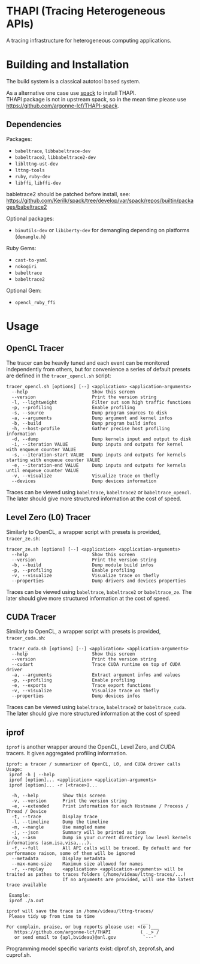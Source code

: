 # THAPI (Tracing Heterogeneous APIs)

A tracing infrastructure for heterogeneous computing applications.

# Building and Installation

The build system is a classical autotool based system.

As a alternative one case use [spack](https://github.com/spack/spack) to install THAPI.  
THAPI package is not in upstream spack, so in the mean time please use https://github.com/argonne-lcf/THAPI-spack.

## Dependencies

Packages:
 - `babeltrace`, `libbabeltrace-dev`
 - `babeltrace2`, `libbabeltrace2-dev`
 - `liblttng-ust-dev`
 - `lttng-tools`
 - `ruby`, `ruby-dev`
 - `libffi`, `libffi-dev`

babletrace2 should be patched before install, see:
https://github.com/Kerilk/spack/tree/develop/var/spack/repos/builtin/packages/babeltrace2

Optional packages:
 - `binutils-dev` or `libiberty-dev` for demangling depending on platforms (`demangle.h`)

Ruby Gems:
 - `cast-to-yaml`
 - `nokogiri`
 - `babeltrace`
 - `babeltrace2`

Optional Gem:
 - `opencl_ruby_ffi`

# Usage

## OpenCL Tracer

The tracer can be heavily tuned and each event can be monitored independently from others, but for convenience a series of default presets are defined in the `tracer_opencl.sh` script:
```
tracer_opencl.sh [options] [--] <application> <application-arguments>
  --help                        Show this screen
  --version                     Print the version string
  -l, --lightweight             Filter out som high traffic functions
  -p, --profiling               Enable profiling
  -s, --source                  Dump program sources to disk
  -a, --arguments               Dump argument and kernel infos
  -b, --build                   Dump program build infos
  -h, --host-profile            Gather precise host profiling information
  -d, --dump                    Dump kernels input and output to disk
  -i, --iteration VALUE         Dump inputs and outputs for kernel with enqueue counter VALUE
  -s, --iteration-start VALUE   Dump inputs and outputs for kernels starting with enqueue counter VALUE
  -e, --iteration-end VALUE     Dump inputs and outputs for kernels until enqueue counter VALUE
  -v, --visualize               Visualize trace on thefly
  --devices                     Dump devices information
```

Traces can be viewed using `babeltrace`, `babeltrace2` or `babeltrace_opencl`. The later should give more structured information at the cost of speed.

## Level Zero (L0) Tracer

Similarly to OpenCL, a wrapper script with presets is provided, `tracer_ze.sh`:
```
tracer_ze.sh [options] [--] <application> <application-arguments>
  --help                        Show this screen
  --version                     Print the version string
  -b, --build                   Dump module build infos
  -p, --profiling               Enable profiling
  -v, --visualize               Visualize trace on thefly
  --properties                  Dump drivers and devices properties
```
Traces can be viewed using `babeltrace`, `babeltrace2` or `babeltrace_ze`. The later should give more structured information at the cost of speed.

## CUDA Tracer

Similarly to OpenCL, a wrapper script with presets is provided, `tracer_cuda.sh`:
```
 tracer_cuda.sh [options] [--] <application> <application-arguments>
  --help                        Show this screen
  --version                     Print the version string
  --cudart                      Trace CUDA runtime on top of CUDA driver
  -a, --arguments               Extract argument infos and values
  -p, --profiling               Enable profiling
  -e, --exports                 Trace export functions
  -v, --visualize               Visualize trace on thefly
  --properties                  Dump devices infos
```
 Traces can be viewed using `babeltrace`, `babeltrace2` or `babeltrace_cuda`. The later should give more structured information at the cost of speed

## iprof

`iprof` is another wrapper around the OpenCL, Level Zero, and CUDA tracers. It gives aggregated profiling information.

```
iprof: a tracer / summarizer of OpenCL, L0, and CUDA driver calls
Usage:
 iprof -h | --help 
 iprof [option]... <application> <application-arguments>
 iprof [option]... -r [<trace>]...

  -h, --help         Show this screen
  -v, --version      Print the version string
  -e, --extended     Print information for each Hostname / Process / Thread / Device
  -t, --trace        Display trace
  -l, --timeline     Dump the timeline
  -m, --mangle       Use mangled name
  -j, --json         Summary will be printed as json
  -a, --asm          Dump in your current directory low level kernels informations (asm,isa,visa,...).
  -f, --full         All API calls will be traced. By default and for performance raison, some of them will be ignored
  --metadata         Display metadata
  --max-name-size    Maximun size allowed for names
  -r, --replay       <application> <application-arguments> will be traited as pathes to traces folders (/home/videau/lttng-traces/...)
                     If no arguments are provided, will use the latest trace available

 Example:
 iprof ./a.out

iprof will save the trace in /home/videau/lttng-traces/
 Please tidy up from time to time
                                                   __
For complain, praise, or bug reports please use: <(o )___
   https://github.com/argonne-lcf/THAPI           ( ._> /
   or send email to {apl,bvideau}@anl.gov          `---'
```

Programming model specific variants exist: clprof.sh, zeprof.sh, and cuprof.sh.
